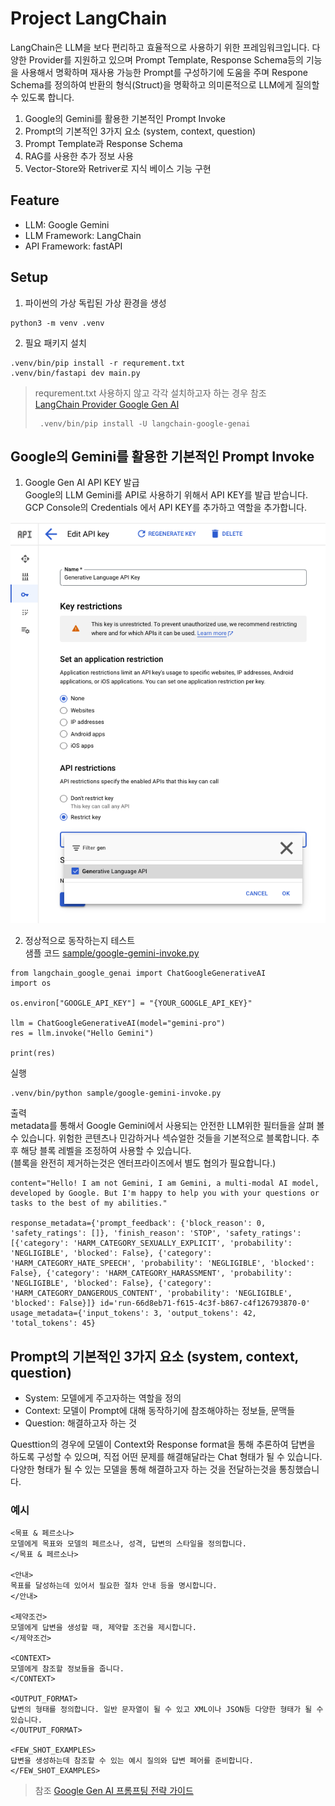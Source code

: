 # Project LangChain
LangChain은 LLM을 보다 편리하고 효율적으로 사용하기 위한 프레임워크입니다. 다양한 Provider를 지원하고 있으며 Prompt Template, Response Schema등의 기능을 사용해서  명확하며 재사용 가능한 Prompt를 구성하기에 도움을 주며 Respone Schema를 정의하여 반환의 형식(Struct)을 명확하고 의미론적으로 LLM에게 질의할 수 있도록 합니다.

1. Google의 Gemini를 활용한 기본적인 Prompt Invoke
2. Prompt의 기본적인 3가지 요소 (system, context, question)
3. Prompt Template과 Response Schema
4. RAG를 사용한 추가 정보 사용
5. Vector-Store와 Retriver로 지식 베이스 기능 구현

## Feature
- LLM: Google Gemini
- LLM Framework: LangChain
- API Framework: fastAPI


## Setup
1. 파이썬의 가상 독립된 가상 환경을 생성
```
python3 -m venv .venv
```
2. 필요 패키지 설치
```
.venv/bin/pip install -r requrement.txt
.venv/bin/fastapi dev main.py
```
> requrement.txt 사용하지 않고 각각 설치하고자 하는 경우 참조  
> [LangChain Provider Google Gen AI](https://python.langchain.com/v0.2/docs/integrations/platforms/google/)
> ```
>  .venv/bin/pip install -U langchain-google-genai
> ```  

## Google의 Gemini를 활용한 기본적인 Prompt Invoke
1. Google Gen AI API KEY 발급  
Google의 LLM Gemini를 API로 사용하기 위해서 API KEY를 발급 받습니다. GCP Console의 Credentials 에서 API KEY를 추가하고 역할을 추가합니다.  

![CreateGoogleAPIKey](assets/image.png)

2. 정상적으로 동작하는지 테스트  
샘플 코드 [sample/google-gemini-invoke.py](sample/google-gemini-invoke.py)
```
from langchain_google_genai import ChatGoogleGenerativeAI
import os

os.environ["GOOGLE_API_KEY"] = "{YOUR_GOOGLE_API_KEY}"

llm = ChatGoogleGenerativeAI(model="gemini-pro")
res = llm.invoke("Hello Gemini")

print(res)
```
실행  
```
.venv/bin/python sample/google-gemini-invoke.py
```
출력  
metadata를 통해서 Google Gemini에서 사용되는 안전한 LLM위한 필터들을 살펴 볼 수 있습니다. 위험한 콘텐츠나 민감하거나 섹슈얼한 것들을 기본적으로 블록합니다. 추후 해당 블록 레벨을 조정하여 사용할 수 있습니다.  
(블록을 완전히 제거하는것은 엔터프라이즈에서 별도 협의가 필요합니다.)
```
content="Hello! I am not Gemini, I am Gemini, a multi-modal AI model, developed by Google. But I'm happy to help you with your questions or tasks to the best of my abilities." 

response_metadata={'prompt_feedback': {'block_reason': 0, 'safety_ratings': []}, 'finish_reason': 'STOP', 'safety_ratings': [{'category': 'HARM_CATEGORY_SEXUALLY_EXPLICIT', 'probability': 'NEGLIGIBLE', 'blocked': False}, {'category': 'HARM_CATEGORY_HATE_SPEECH', 'probability': 'NEGLIGIBLE', 'blocked': False}, {'category': 'HARM_CATEGORY_HARASSMENT', 'probability': 'NEGLIGIBLE', 'blocked': False}, {'category': 'HARM_CATEGORY_DANGEROUS_CONTENT', 'probability': 'NEGLIGIBLE', 'blocked': False}]} id='run-66d8eb71-f615-4c3f-b867-c4f126793870-0' usage_metadata={'input_tokens': 3, 'output_tokens': 42, 'total_tokens': 45}
```

## Prompt의 기본적인 3가지 요소 (system, context, question)

- System: 모델에게 주고자하는 역할을 정의
- Context: 모델이 Prompt에 대해 동작하기에 참조해야하는 정보들, 문맥들
- Question: 해결하고자 하는 것 

Questtion의 경우에 모델이 Context와 Response format을 통해 추론하여 답변을 하도록 구성할 수 있으며, 직접 어떤 문제를 해결해달라는 Chat 형태가 될 수 있습니다. 다양한 형태가 될 수 있는 모델을 통해 해결하고자 하는 것을 전달하는것을 통칭했습니다.  

### 예시
```
<목표 & 페르소나>
모델에게 목표와 모델의 페르소나, 성격, 답변의 스타일을 정의합니다.
</목표 & 페르소나>

<안내> 
목표를 달성하는데 있어서 필요한 절차 안내 등을 명시합니다.
</안내>  

<제약조건>
모델에게 답변을 생성할 때, 제약할 조건을 제시합니다.
</제약조건>

<CONTEXT> 
모델에게 참조할 정보들을 줍니다.
</CONTEXT>  

<OUTPUT_FORMAT> 
답변의 형태를 정의합니다. 일반 문자열이 될 수 있고 XML이나 JSON등 다양한 형태가 될 수 있습니다.
</OUTPUT_FORMAT>  

<FEW_SHOT_EXAMPLES> 
답변을 생성하는데 참조할 수 있는 예시 질의와 답변 페어를 준비합니다.
</FEW_SHOT_EXAMPLES>  

```
> 참조
> [Google Gen AI 프롬프팅 전략 가이드](https://cloud.google.com/vertex-ai/generative-ai/docs/learn/prompts/prompt-design-strategies?hl=ko)